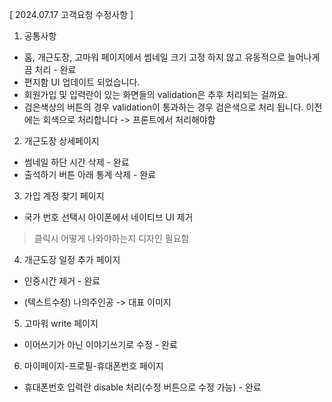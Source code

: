 [ 2024.07.17 고객요청 수정사항 ]

 1. 공통사항
 - 홈, 개근도장, 고마워 페이지에서 썸네일 크기 고정 하지 않고 유동적으로 늘어나게끔 처리 - 완료
 - 편지함 UI 업데이트 되었습니다.
 - 회원가입 및 입력란이 있는 화면들의 validation은 추후 처리되는 걸까요.
 - 검은색상의 버튼의 경우 validation이 통과하는 경우 검은색으로 처리 됩니다. 이전에는 회색으로 처리합니다 -> 프론트에서 처리해야함
 
 2. 개근도장 상세페이지
 - 썸네일 하단 시간 삭제 - 완료
 - 출석하기 버튼 아래 통계 삭제 - 완료
 
 3. 가입 계정 찾기 페이지
 - 국가 번호 선택시 아이폰에서 네이티브 UI 제거
 > 클릭시 어떻게 나와야하는지 디자인 필요함
 
 4. 개근도장 일정 추가 페이지
 - 인증시간 제거 - 완료
 +  (텍스트수정) 나의주인공 -> 대표 이미지
  
 5. 고마워 write 페이지
 - 이어쓰기가 아닌 이야기쓰기로 수정 - 완료
 
 6. 마이페이지-프로필-휴대폰번호 페이지
 - 휴대폰번호 입력란 disable 처리(수정 버튼으로 수정 가능) - 완료


